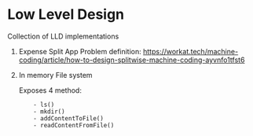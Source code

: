 # Low Level Design
Collection of LLD implementations

1. Expense Split App
Problem definition: https://workat.tech/machine-coding/article/how-to-design-splitwise-machine-coding-ayvnfo1tfst6

2. In memory File system
    
    Exposes 4 method:
    ```$xslt
        - ls()
        - mkdir()
        - addContentToFile()
        - readContentFromFile()
    ```